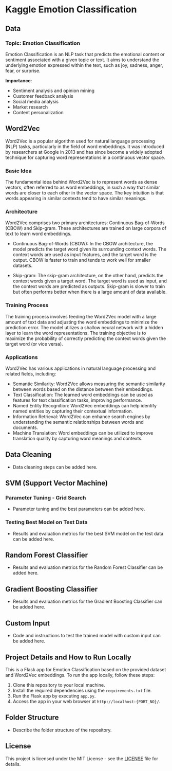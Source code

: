 # Kaggle Emotion Classification

## Data

### Topic: Emotion Classification

Emotion Classification is an NLP task that predicts the emotional content or sentiment associated with a given topic or text. It aims to understand the underlying emotion expressed within the text, such as joy, sadness, anger, fear, or surprise.

**Importance**:

- Sentiment analysis and opinion mining
- Customer feedback analysis
- Social media analysis
- Market research
- Content personalization

## Word2Vec

Word2Vec is a popular algorithm used for natural language processing (NLP) tasks, particularly in the field of word embeddings. It was introduced by researchers at Google in 2013 and has since become a widely adopted technique for capturing word representations in a continuous vector space.

### Basic Idea

The fundamental idea behind Word2Vec is to represent words as dense vectors, often referred to as word embeddings, in such a way that similar words are closer to each other in the vector space. The key intuition is that words appearing in similar contexts tend to have similar meanings.

### Architecture

Word2Vec comprises two primary architectures: Continuous Bag-of-Words (CBOW) and Skip-gram. These architectures are trained on large corpora of text to learn word embeddings.

- Continuous Bag-of-Words (CBOW): In the CBOW architecture, the model predicts the target word given its surrounding context words. The context words are used as input features, and the target word is the output. CBOW is faster to train and tends to work well for smaller datasets.

- Skip-gram: The skip-gram architecture, on the other hand, predicts the context words given a target word. The target word is used as input, and the context words are predicted as outputs. Skip-gram is slower to train but often performs better when there is a large amount of data available.

### Training Process

The training process involves feeding the Word2Vec model with a large amount of text data and adjusting the word embeddings to minimize the prediction error. The model utilizes a shallow neural network with a hidden layer to learn the word representations. The training objective is to maximize the probability of correctly predicting the context words given the target word (or vice versa).

### Applications

Word2Vec has various applications in natural language processing and related fields, including:

- Semantic Similarity: Word2Vec allows measuring the semantic similarity between words based on the distance between their embeddings.
- Text Classification: The learned word embeddings can be used as features for text classification tasks, improving performance.
- Named Entity Recognition: Word2Vec embeddings can help identify named entities by capturing their contextual information.
- Information Retrieval: Word2Vec can enhance search engines by understanding the semantic relationships between words and documents.
- Machine Translation: Word embeddings can be utilized to improve translation quality by capturing word meanings and contexts.

## Data Cleaning

- Data cleaning steps can be added here.

## SVM (Support Vector Machine)

### Parameter Tuning - Grid Search

- Parameter tuning and the best parameters can be added here.

### Testing Best Model on Test Data

- Results and evaluation metrics for the best SVM model on the test data can be added here.

## Random Forest Classifier

- Results and evaluation metrics for the Random Forest Classifier can be added here.

## Gradient Boosting Classifier

- Results and evaluation metrics for the Gradient Boosting Classifier can be added here.

## Custom Input

- Code and instructions to test the trained model with custom input can be added here.

## Project Details and How to Run Locally

This is a Flask app for Emotion Classification based on the provided dataset and Word2Vec embeddings. To run the app locally, follow these steps:

1. Clone this repository to your local machine.
2. Install the required dependencies using the `requirements.txt` file.
3. Run the Flask app by executing `app.py`.
4. Access the app in your web browser at `http://localhost:{PORT_NO}/`.

## Folder Structure

- Describe the folder structure of the repository.

## License

This project is licensed under the MIT License - see the [LICENSE](LICENSE) file for details.
